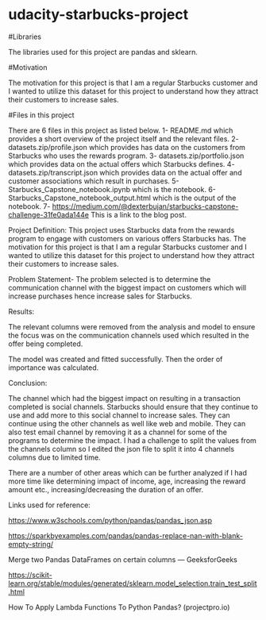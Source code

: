 # udacity-starbucks-project

#Libraries

The libraries used for this project are pandas and sklearn.

#Motivation

The motivation for this project is that I am a regular Starbucks customer and I wanted to utilize this dataset for this project to understand how they attract their customers to increase sales.

#Files in this project

There are 6 files in this project as listed below.
1- README.md which provides a short overview of the project itself and the relevant files.
2- datasets.zip/profile.json which provides has data on the customers from Starbucks who uses the rewards program.
3- datasets.zip/portfolio.json which provides data on the actual offers which Starbucks defines.
4- datasets.zip/transcript.json which provides data on the actual offer and customer associations which result in purchases.
5- Starbucks_Capstone_notebook.ipynb which is the notebook.
6- Starbucks_Capstone_notebook_output.html which is the output of the notebook.
7- https://medium.com/@dexterbujan/starbucks-capstone-challenge-31fe0ada144e This is a link to the blog post.


Project Definition:
This project uses Starbucks data from the rewards program to engage with customers on various offers Starbucks has. The motivation for this project is that I am a regular Starbucks customer and I wanted to utilize this dataset for this project to understand how they attract their customers to increase sales.

Problem Statement-
The problem selected is to determine the communication channel with the biggest impact on customers which will increase purchases hence increase sales for Starbucks.

Results:

The relevant columns were removed from the analysis and model to ensure the focus was on the communication channels used which resulted in the offer being completed.

The model was created and fitted successfully. Then the order of importance was calculated.


Conclusion:

The channel which had the biggest impact on resulting in a transaction completed is social channels. Starbucks should ensure that they continue to use and add more to this social channel to increase sales. They can continue using the other channels as well like web and mobile. They can also test email channel by removing it as a channel for some of the programs to determine the impact. I had a challenge to split the values from the channels column so I edited the json file to split it into 4 channels columns due to limited time.

There are a number of other areas which can be further analyzed if I had more time like determining impact of income, age, increasing the reward amount etc., increasing/decreasing the duration of an offer.

Links used for reference:

https://www.w3schools.com/python/pandas/pandas_json.asp

https://sparkbyexamples.com/pandas/pandas-replace-nan-with-blank-empty-string/

Merge two Pandas DataFrames on certain columns — GeeksforGeeks

https://scikit-learn.org/stable/modules/generated/sklearn.model_selection.train_test_split.html

How To Apply Lambda Functions To Python Pandas? (projectpro.io)
